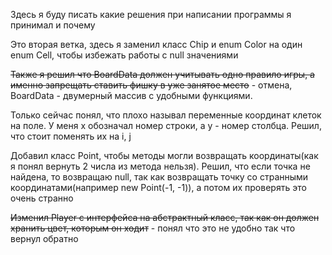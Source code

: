 Здесь я буду писать какие решения при написании программы я принимал и почему

Это вторая ветка, здесь я заменил класс Chip и enum Color на один enum Cell, чтобы избежать работы с null значениями

~~Также я решил что BoardData должен учитывать одно правило игры, а именно запрещать ставить фишку в уже занятое место~~ - отмена, BoardData - двумерный массив с удобными функциями.

Только сейчас понял, что плохо называл переменные координат клеток на поле. У меня x обозначал номер строки, а y - номер столбца. Решил, что стоит поменять их на i, j

Добавил класс Point, чтобы методы могли возвращать координаты(как я понял вернуть 2 числа из метода нельзя). Решил, что если точка не найдена, то возвращаю null, так как возвращать точку со странными координатами(например new Point(-1, -1)), а потом их проверять это очень странно

~~Изменил Player с интерфейса на абстрактный класс, так как он должен хранить цвет, которым он ходит~~ - понял что это не удобно так что вернул обратно